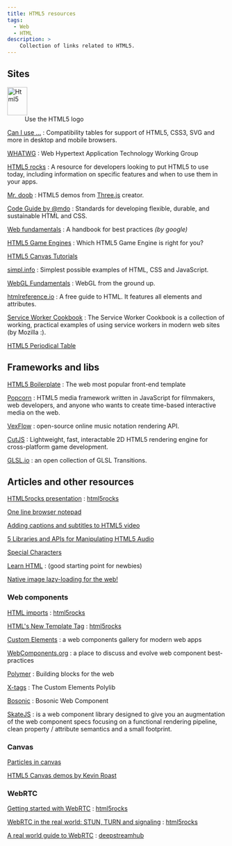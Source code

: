 ```yaml
---
title: HTML5 resources
tags:
  - Web
  - HTML
description: >
    Collection of links related to HTML5.
---
```


## Sites

<dt>
<a href="http://www.w3.org/html/logo/" target="_blank"><img src="http://humanstxt.org/img/ico-html5.png" class="html5" alt="Html5" width="46" height="65"></a>
</dt>
<dd>Use the HTML5 logo</dd>

[Can I use ...](http://caniuse.com/)
: Compatibility tables for support of HTML5, CSS3, SVG and more in desktop and mobile browsers.

[WHATWG](http://www.whatwg.org/)
: Web Hypertext Application Technology Working Group

[HTML5 rocks][html5rocks]
: A resource for developers looking to put HTML5 to use today, including information on specific features and when to use them in your apps.

[Mr. doob](http://www.mrdoob.com/)
: HTML5 demos from [Three.js](http://threejs.org/) creator.

[Code Guide by @mdo](http://mdo.github.io/code-guide/)
: Standards for developing flexible, durable, and sustainable HTML and CSS.

[Web fundamentals](https://developers.google.com/web/fundamentals/)
: A handbook for best practices *(by google)*

[HTML5 Game Engines](http://html5gameengine.com/)
: Which HTML5 Game Engine is right for you?

[HTML5 Canvas Tutorials](http://www.html5canvastutorials.com/)

[simpl.info](http://simpl.info/)
: Simplest possible examples of HTML, CSS and JavaScript.

[WebGL Fundamentals](http://webglfundamentals.org/)
: WebGL from the ground up.

[htmlreference.io](http://htmlreference.io/)
: A free guide to HTML. It features all elements and attributes.

[Service Worker Cookbook](https://serviceworke.rs/)
: The Service Worker Cookbook is a collection of working, practical examples of using service workers in modern web sites (by Mozilla :).

[HTML5 Periodical Table](https://websitesetup.org/html5-periodical-table/)

## Frameworks and libs

[HTML5 Boilerplate](http://html5boilerplate.com/)
: The web most popular front-end template

[Popcorn](http://popcornjs.org/)
: HTML5 media framework written in JavaScript for filmmakers, web developers, and anyone who wants to create time-based interactive media on the web.

[VexFlow](http://vexflow.com/)
: open-source online music notation rendering API.

[CutJS](http://cutjs.org/)
: Lightweight, fast, interactable 2D HTML5 rendering engine for cross-platform game development.

[GLSL.io](https://glsl.io/)
: an open collection of GLSL Transitions.

## Articles and other resources

[HTML5rocks presentation](http://slides.html5rocks.com/)
: [html5rocks]

[One line browser notepad](https://coderwall.com/p/lhsrcq)

[Adding captions and subtitles to HTML5 video](https://developer.mozilla.org/en-US/Apps/Build/Manipulating_media/Adding_captions_and_subtitles_to_HTML5_video)

[5 Libraries and APIs for Manipulating HTML5 Audio](http://www.sitepoint.com/5-libraries-html5-audio-api/)

[Special Characters](http://www.utexas.edu/learn/html/spchar.html)

[Learn HTML](https://blog.udemy.com/learn-html-learn-the-foundations-of-html/)
: (good starting point for newbies)

[Native image lazy-loading for the web!](https://addyosmani.com/blog/lazy-loading/)

### Web components

[HTML imports](http://www.html5rocks.com/en/tutorials/webcomponents/imports/)
: [html5rocks]

[HTML's New Template Tag](http://www.html5rocks.com/en/tutorials/webcomponents/template/)
: [html5rocks]

[Custom Elements](http://customelements.io/)
: a web components gallery for modern web apps

[WebComponents.org](http://webcomponents.org/)
: a place to discuss and evolve web component best-practices

[Polymer](http://www.polymer-project.org/)
: Building blocks for the web

[X-tags](http://www.x-tags.org/)
: The Custom Elements Polylib

[Bosonic](http://bosonic.github.io/)
: Bosonic Web Component

[SkateJS](https://skatejs.gitbooks.io/skatejs/content/)
:  is a web component library designed to give you an augmentation of the web component specs focusing on a functional rendering pipeline, clean property / attribute semantics and a small footprint.

### Canvas

[Particles in canvas](http://hop.ie/blog/particles/)

[HTML5 Canvas demos by Kevin Roast](http://www.kevs3d.co.uk/dev/index.html)

### WebRTC

[Getting started with WebRTC](http://www.html5rocks.com/en/tutorials/webrtc/basics/)
: [html5rocks]

[WebRTC in the real world: STUN, TURN and signaling](http://www.html5rocks.com/en/tutorials/webrtc/infrastructure/)
: [html5rocks]

[A real world guide to WebRTC](https://deepstreamhub.com/tutorials/protocols/webrtc-intro/)
: [deepstreamhub]

[html5rocks]: http://www.html5rocks.com
[deepstreamhub]: https://deepstreamhub.com/
